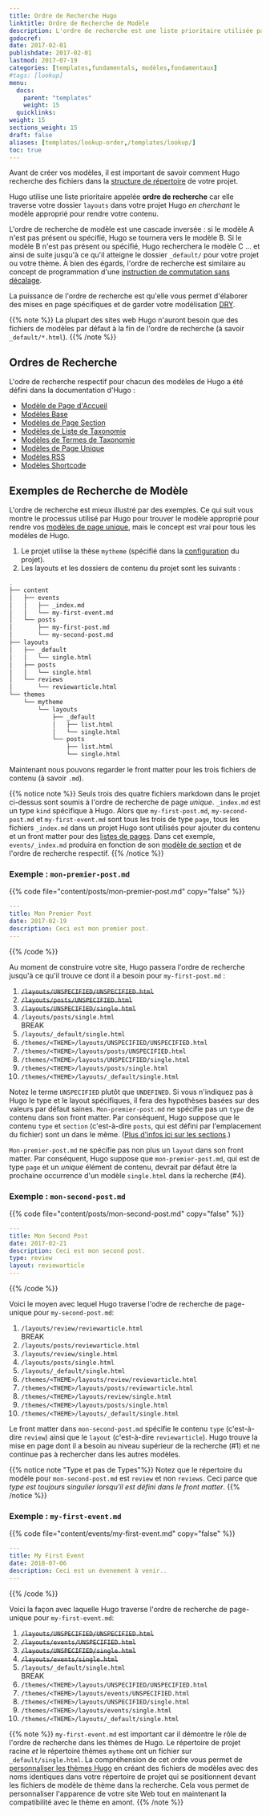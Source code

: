 ```yaml
---
title: Ordre de Recherche Hugo
linktitle: Ordre de Recherche de Modèle
description: L'ordre de recherche est une liste prioritaire utilisée par Hugo car elle traverse vos fichiers à la recherche du fichier approprié correspondant pour produire votre contenu.
godocref:
date: 2017-02-01
publishdate: 2017-02-01
lastmod: 2017-07-19
categories: [templates,fundamentals, modèles,fondamentaux]
#tags: [lookup]
menu:
  docs:
    parent: "templates"
    weight: 15
  quicklinks:
weight: 15
sections_weight: 15
draft: false
aliases: [templates/lookup-order,/templates/lookup/]
toc: true
---
```


Avant de créer vos modèles, il est important de savoir comment Hugo recherche des fichiers dans la [structure de répertoire][structure-dossier] de votre projet.

Hugo utilise une liste prioritaire appelée **ordre de recherche** car elle traverse votre dossier `layouts` dans votre projet Hugo *en cherchant* le modèle approprié pour rendre votre contenu.

L'ordre de recherche de modèle est une cascade inversée : si le modèle A n'est pas présent ou spécifié, Hugo se tournera vers le modèle B. Si le modèle B n'est pas présent ou spécifié, Hugo recherchera le modèle C ... et ainsi de suite jusqu'à ce qu'il atteigne le dossier `_default/` pour votre projet ou votre thème. À bien des égards, l'ordre de recherche est similaire au concept de programmation d'une [instruction de commutation sans décalage][switch].

La puissance de l'ordre de recherche est qu'elle vous permet d'élaborer des mises en page spécifiques et de garder votre modélisation [DRY][].

{{% note %}}
La plupart des sites web Hugo n'auront besoin que des fichiers de modèles par défaut à la fin de l'ordre de recherche (à savoir `_default/*.html`).
{{% /note %}}

## Ordres de Recherche

L'odre de recherche respectif pour chacun des modèles de Hugo a été défini dans la documentation d'Hugo :

* [Modèle de Page d'Accueil][home]
* [Modèles Base][base]
* [Modèles de Page Section][sectionlookup]
* [Modèles de Liste de Taxonomie][taxonomylookup]
* [Modèles de Termes de Taxonomie][termslookup]
* [Modèles de Page Unique][singlelookup]
* [Modèles RSS][rsslookup]
* [Modèles Shortcode][sclookup]

## Exemples de Recherche de Modèle

L'ordre de recherche est mieux illustré par des exemples. Ce qui suit vous montre le processus utilisé par Hugo pour trouver le modèle approprié pour rendre vos [modèles de page unique][single page templates], mais le concept est vrai pour tous les modèles de Hugo.

1. Le projet utilise la thèse `mytheme` (spécifié dans la [configuration][config] du projet).
2. Les layouts et les dossiers de contenu du projet sont les suivants :

```bash
.
├── content
│   ├── events
│   │   ├── _index.md
│   │   └── my-first-event.md
│   └── posts
│       ├── my-first-post.md
│       └── my-second-post.md
├── layouts
│   ├── _default
│   │   └── single.html
│   ├── posts
│   │   └── single.html
│   └── reviews
│       └── reviewarticle.html
└── themes
    └── mytheme
        └── layouts
            ├── _default
            │   ├── list.html
            │   └── single.html
            └── posts
                ├── list.html
                └── single.html
```


Maintenant nous pouvons regarder le front matter pour les trois fichiers de contenu (à savoir `.md`).

{{% notice note  %}}
Seuls trois des quatre fichiers markdown dans le projet ci-dessus sont soumis à l'ordre de recherche de page *unique*. `_index.md` est un type `kind` spécifique à Hugo. Alors que `my-first-post.md`, `my-second-post.md` et `my-first-event.md` sont tous les trois de type `page`, tous les fichiers `_index.md` dans un projet Hugo sont utilisés pour ajouter du contenu et un front matter pour des [listes de pages](/templates/lists/). Dans cet exemple, `events/_index.md` produira en fonction de son [modèle de section](/templates/section-templates/) et de l'ordre de recherche respectif.
{{% /notice %}}

### Exemple : `mon-premier-post.md`

{{% code file="content/posts/mon-premier-post.md" copy="false" %}}
```yaml
---
title: Mon Premier Post
date: 2017-02-19
description: Ceci est mon premier post.
---
```
{{% /code %}}

Au moment de construire votre site, Hugo passera l'ordre de recherche jusqu'à ce qu'il trouve ce dont il a besoin pour `my-first-post.md` :

1. ~~`/layouts/UNSPECIFIED/UNSPECIFIED.html`~~
2. ~~`/layouts/posts/UNSPECIFIED.html`~~
3. ~~`/layouts/UNSPECIFIED/single.html`~~
4. <span class="yes">`/layouts/posts/single.html`</span>
  <br><span class="break">BREAK</span>
5. <span class="na">`/layouts/_default/single.html`</span>
6. <span class="na">`/themes/<THEME>/layouts/UNSPECIFIED/UNSPECIFIED.html`</span>
7. <span class="na">`/themes/<THEME>/layouts/posts/UNSPECIFIED.html`</span>
8. <span class="na">`/themes/<THEME>/layouts/UNSPECIFIED/single.html`</span>
9. <span class="na">`/themes/<THEME>/layouts/posts/single.html`</span>
10. <span class="na">`/themes/<THEME>/layouts/_default/single.html`</span>

Notez le terme `UNSPECIFIED` plutôt que `UNDEFINED`. Si vous n'indiquez pas à Hugo le type et le layout spécifiques, il fera des hypothèses basées sur des valeurs par défaut saines. `Mon-premier-post.md` ne spécifie pas un `type` de contenu dans son front matter. Par conséquent, Hugo suppose que le contenu `type` et `section` (c'est-à-dire `posts`, qui est défini par l'emplacement du fichier) sont un dans le même. ([Plus d'infos ici sur les sections][sections].)

`Mon-premier-post.md` ne spécifie pas non plus un `layout` dans son front matter. Par conséquent, Hugo suppose que `mon-premier-post.md`, qui est de type `page` et un *unique* élément de contenu, devrait par défaut être la prochaine occurrence d'un modèle `single.html` dans la recherche (#4).

### Exemple : `mon-second-post.md`

{{% code file="content/posts/mon-second-post.md" copy="false" %}}
```yaml
---
title: Mon Second Post
date: 2017-02-21
description: Ceci est mon second post.
type: review
layout: reviewarticle
---
```
{{% /code %}}

Voici le moyen avec lequel Hugo traverse l'odre de recherche de page-unique pour `my-second-post.md`:

1. <span class="yes">`/layouts/review/reviewarticle.html`</span>
  <br><span class="break">BREAK</span>
2. <span class="na">`/layouts/posts/reviewarticle.html`</span>
3. <span class="na">`/layouts/review/single.html`</span>
4. <span class="na">`/layouts/posts/single.html`</span>
5. <span class="na">`/layouts/_default/single.html`</span>
6. <span class="na">`/themes/<THEME>/layouts/review/reviewarticle.html`</span>
7. <span class="na">`/themes/<THEME>/layouts/posts/reviewarticle.html`</span>
8. <span class="na">`/themes/<THEME>/layouts/review/single.html`</span>
9. <span class="na">`/themes/<THEME>/layouts/posts/single.html`</span>
10. <span class="na">`/themes/<THEME>/layouts/_default/single.html`</span>

Le front matter dans `mon-second-post.md` spécifie le contenu `type` (c'est-à-dire `review`) ainsi que le `layout` (c'est-à-dire `reviewarticle`). Hugo trouve la mise en page dont il a besoin au niveau supérieur de la recherche (#1) et ne continue pas à rechercher dans les autres modèles.

{{%  notice note "Type et pas de Types"%}}
Notez que le répertoire du modèle pour `mon-second-post.md` est `review` et non `reviews`. Ceci parce que *type est toujours singulier lorsqu'il est défini dans le front matter*.
{{% /notice %}}


### Exemple : `my-first-event.md`

{{% code file="content/events/my-first-event.md" copy="false" %}}
```yaml
---
title: My First Event
date: 2018-07-06
description: Ceci est un évenement à venir..
---
```
{{% /code %}}

Voici la façon avec laquelle Hugo traverse l'ordre de recherche de page-unique pour `my-first-event.md`:

1. ~~`/layouts/UNSPECIFIED/UNSPECIFIED.html`~~
2. ~~`/layouts/events/UNSPECIFIED.html`~~
3. ~~`/layouts/UNSPECIFIED/single.html`~~
4. ~~`/layouts/events/single.html`~~
5. <span class="yes">`/layouts/_default/single.html`</span>
<br><span class="break">BREAK</span>
6. <span class="na">`/themes/<THEME>/layouts/UNSPECIFIED/UNSPECIFIED.html`</span>
7. <span class="na">`/themes/<THEME>/layouts/events/UNSPECIFIED.html`</span>
8. <span class="na">`/themes/<THEME>/layouts/UNSPECIFIED/single.html`</span>
9. <span class="na">`/themes/<THEME>/layouts/events/single.html`</span>
10. <span class="na">`/themes/<THEME>/layouts/_default/single.html`</span>


{{% note %}}
`my-first-event.md` est important car il démontre le rôle de l'ordre de recherche dans les thèmes de Hugo. Le répertoire de projet racine *et* le répertoire thèmes `mytheme` ont un fichier  sur `_default/single.html`. La compréhension de cet ordre vous permet de [personnaliser les thèmes Hugo](/themes/personnaliser/)  en créant des fichiers de modèles avec des noms identiques dans votre répertoire de projet qui se positionnent devant les fichiers de modèle de thème dans la recherche. Cela vous permet de personnaliser l'apparence de votre site Web tout en maintenant la compatibilité avec le thème en amont.
{{% /note %}}

[base]: /templates/base/#ordre-de-recherche-du-modèle-de-base
[config]: /demarrage/configuration/
[structure-dossier]: /demarrage/structure-dossier/
[DRY]: https://en.wikipedia.org/wiki/Don%27t_repeat_yourself
[home]: /templates/pageaccueil/#ordre-de-recherche-du-modèle-de-page-d-accueil

[rsslookup]: /templates/rss/#rss-template-lookup-order
[sclookup]: /templates/shortcode-templates/#shortcode-template-lookup-order
[sections]: /gestion-contenu/sections/
[sectionlookup]: /templates/section-templates/#section-template-lookup-order
[single page templates]: /templates/single-page-templates/
[singlelookup]: /templates/single-page-templates/#single-page-template-lookup-order
[switch]: https://en.wikipedia.org/wiki/Switch_statement#Fallthrough
[taxonomylookup]: /templates/taxonomy-templates/#taxonomy-list-template-lookup-order
[termslookup]: /templates/taxonomy-templates/#taxonomy-terms-template-lookup-order
